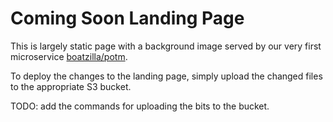 # Coming Soon Landing Page

This is largely static page with a background image served by our very first microservice [boatzilla/potm](https://github.com/boatzilla/potm).

To deploy the changes to the landing page, simply upload the changed files to the appropriate S3 bucket.

TODO: add the commands for uploading the bits to the bucket.